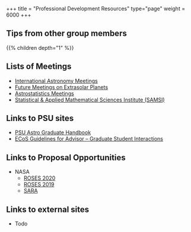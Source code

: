 +++
title = "Professional Development Resources"
type="page"
weight = 6000
+++

## Tips from other group members
{{% children depth="1" %}}

## Lists of Meetings
- [International Astronomy Meetings](http://www.cadc-ccda.hia-iha.nrc-cnrc.gc.ca/en/meetings/)
- [Future Meetings on Extrasolar Planets](http://exoplanet.eu/meetings/)
- [Astrostatistics Meetings](https://asaip.psu.edu/meetings)
- [Statistical & Applied Mathematical Sciences Institute (SAMSI)](https://www.samsi.info/)

## Links to PSU sites
- [PSU Astro Graduate Handbook](https://astro.psu.edu/images/pdfs/Graduate-Student-Handbook-2)
- [ECoS Guidelines for Advisor – Graduate Student Interactions](https://grad-activity.science.psu.edu/node/1)

## Links to Proposal Opportunities
- NASA
   + [ROSES 2020](http://solicitation.nasaprs.com/ROSES2020)
   + [ROSES 2019](https://nspires.nasaprs.com/external/viewrepositorydocument/cmdocumentid=660371/solicitationId=%7BABB576B8-F844-25E0-AD23-9E94AAC04AE1%7D/viewSolicitationDocument=1/Table%202%202019.html)
   + [SARA](https://science.nasa.gov/researchers/sara/grant-solicitations)


## Links to external sites
- Todo

